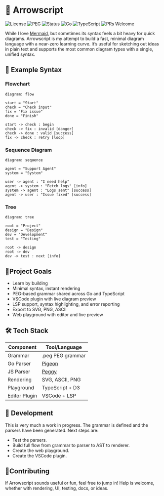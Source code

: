 # 🏹 Arrowscript

![License](https://img.shields.io/badge/license-MIT-blue.svg)
![PEG](https://img.shields.io/badge/grammar-PEG-brightgreen)
![Status](https://img.shields.io/badge/status-WIP-yellow)
![Go](https://img.shields.io/badge/built%20with-Go-00ADD8?logo=go)
![TypeScript](https://badgen.net/badge/Built%20With/TypeScript/blue)
![PRs Welcome](https://img.shields.io/badge/PRs-welcome-brightgreen.svg)

While I love [Mermaid](https://mermaid.js.org/), but sometimes its syntax feels a bit heavy for quick diagrams. Arrowscript is my attempt to build a fast, minimal diagram language with a near-zero learning curve. It’s useful for sketching out ideas in plain text and supports the most common diagram types with a single, unified syntax.

## 📝 Example Syntax

### Flowchart

```arrow
diagram: flow

start = "Start"
check = "Check input"
fix = "Fix issue"
done = "Finish"

start -> check : begin
check -> fix : invalid [danger]
check -> done : valid [success]
fix -> check : retry [loop]
```

### Sequence Diagram

```arrow
diagram: sequence

agent = "Support Agent"
system = "System"

user -> agent : "I need help"
agent -> system : "Fetch logs" [info]
system -> agent : "Logs sent" [success]
agent -> user : "Issue fixed" [success]
```

### Tree

```arrow
diagram: tree

root = "Project"
design = "Design"
dev = "Development"
test = "Testing"

root -> design
root -> dev
dev -> test : next [info]
```

## 🎯Project Goals

- Learn by building
- Minimal syntax, instant rendering
- PEG-based grammar shared across Go and TypeScript
- VSCode plugin with live diagram preview
- LSP support, syntax highlighting, and error reporting
- Export to SVG, PNG, ASCII
- Web playground with editor and live preview

## 🛠 Tech Stack


| Component | Tool/Language |
|-----------|---------------|
| Grammar | .peg PEG grammar |
| Go Parser | [Pigeon](https://github.com/mna/pigeon) |
| JS Parser | [Peggy](https://github.com/pegjs/pegjs) |
| Rendering | SVG, ASCII, PNG |
| Playground | TypeScript + D3 |
| Editor Plugin | VSCode + LSP |

## 🚧 Development

This is very much a work in progress. The grammar is defined and the parsers have been generated. Next steps are:

- Test the parsers.
- Build full flow from grammar to parser to AST to renderer.
- Create the web playground.
- Create the VSCode plugin.

## 🤝Contributing

If Arrowscript sounds useful or fun, feel free to jump in! Help is welcome, whether with rendering, UI, testing, docs, or ideas.
